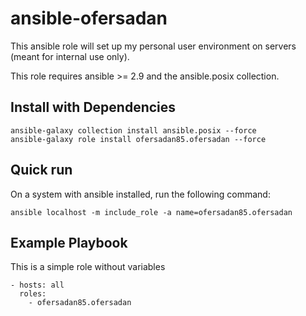 # ansible-ofersadan

This ansible role will set up my personal user environment on servers (meant for internal use only).

This role requires ansible >= 2.9 and the ansible.posix collection.

## Install with Dependencies

    ansible-galaxy collection install ansible.posix --force
    ansible-galaxy role install ofersadan85.ofersadan --force

## Quick run

On a system with ansible installed, run the following command:

    ansible localhost -m include_role -a name=ofersadan85.ofersadan

## Example Playbook

This is a simple role without variables

    - hosts: all
      roles:
        - ofersadan85.ofersadan
